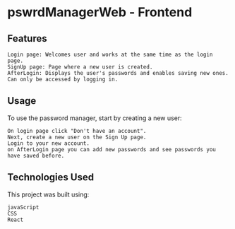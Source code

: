 # pswrdManagerWeb - Frontend

## Features

    Login page: Welcomes user and works at the same time as the login page.
    SignUp page: Page where a new user is created.
    AfterLogin: Displays the user's passwords and enables saving new ones. Can only be accessed by logging in.
    
## Usage

To use the password manager, start by creating a new user:

    On login page click "Don't have an account".
    Next, create a new user on the Sign Up page.
    Login to your new account.
    on AfterLogin page you can add new passwords and see passwords you have saved before.

## Technologies Used

This project was built using:

    javaScript
    CSS
    React

